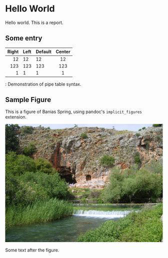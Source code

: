 # Hello World

Hello world. This is a report.

## Some entry

| Right | Left | Default | Center |
|------:|:-----|---------|:------:|
|   12  |  12  |    12   |    12  |
|  123  |  123 |   123   |   123  |
|    1  |    1 |     1   |     1  |

  : Demonstration of pipe table syntax.

## Sample Figure

This is a figure of Banias Spring, using pandoc's `implicit_figures` extension.

![Banias Spring and Pan's Cave](images/banias-spring.jpg "Banias Spring and Pan's Cave from Wikipedia")

Some text after the figure.
